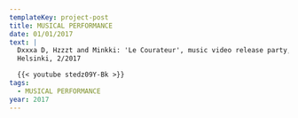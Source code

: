 ```yaml
---
templateKey: project-post
title: MUSICAL PERFORMANCE
date: 01/01/2017
text: |
  Dxxxa D, Hzzzt and Minkki: 'Le Courateur', music video release party, Mascot,
  Helsinki, 2/2017

  {{< youtube stedz09Y-Bk >}}
tags:
  - MUSICAL PERFORMANCE
year: 2017
---
```

